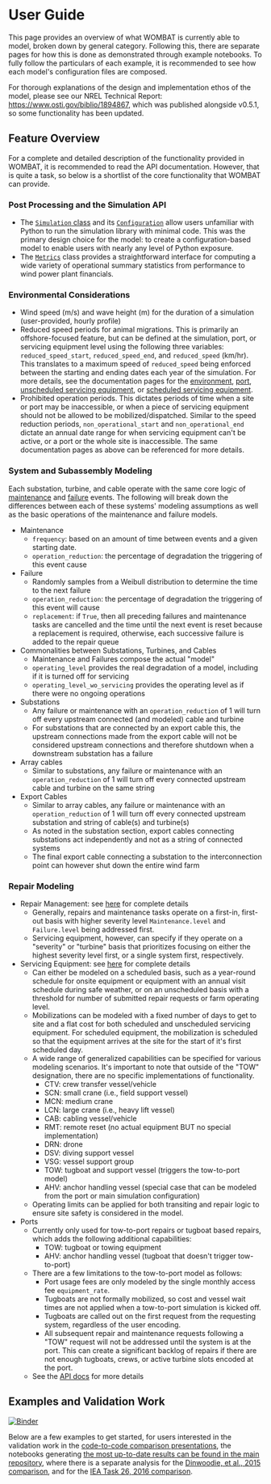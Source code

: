
# User Guide

This page provides an overview of what WOMBAT is currently able to model, broken down by
general category. Following this, there are separate pages for how this is done as
demonstrated through example notebooks. To fully follow the particulars of each example,
it is recommended to see how each model's configuration files are composed.

For thorough explanations of the design and implementation ethos of the model, please
see our NREL Technical Report: https://www.osti.gov/biblio/1894867, which was published
alongside v0.5.1, so some functionality has been updated.

## Feature Overview

For a complete and detailed description of the functionality provided in WOMBAT, it is
recommended to read the API documentation. However, that is quite a task, so below is
a shortlist of the core functionality that WOMBAT can provide.

### Post Processing and the Simulation API

- The [`Simulation` class](simulation-api) and its
  [`Configuration`](simulation-api:config) allow users unfamiliar with
  Python to run the simulation library with minimal code. This was the primary design
  choice for the model: to create a configuration-based model to enable users with nearly
  any level of Python exposure.
- The [`Metrics`](simulation-api:metrics) class provides a straightforward interface for
  computing a wide variety of operational summary statistics from performance to wind
  power plant financials.

### Environmental Considerations

- Wind speed (m/s) and wave height (m) for the duration of a simulation (user-provided,
  hourly profile)
- Reduced speed periods for animal migrations. This is primarily an offshore-focused
  feature, but can be defined at the simulation, port, or servicing equipment level
  using the following three variables: `reduced_speed_start`, `reduced_speed_end`, and
  `reduced_speed` (km/hr). This translates to a maximum speed of `reduced_speed` being
  enforced between the starting and ending dates each year of the simulation. For more
  details, see the documentation pages for the
  [environment](core:environment), [port](core:port),
  [unscheduled servicing equipment](types:service-equipment:unscheduled), or
  [scheduled servicing equipment](types:service-equipment:scheduled).
- Prohibited operation periods. This dictates periods of time when a site or port may
  be inaccessible, or when a piece of servicing equipment should not be allowed to be
  mobilized/dispatched. Similar to the speed reduction periods, `non_operational_start`
  and `non_operational_end` dictate an annual date range for when servicing equipment
  can't be active, or a port or the whole site is inaccessible. The same documentation
  pages as above can be referenced for more details.

### System and Subassembly Modeling

Each substation, turbine, and cable operate with the same core logic of
[maintenance](types:maintenance:scheduled) and [failure](types:maintenance:unscheduled)
events. The following will break down the differences between each of these systems'
modeling assumptions as well as the basic operations of the maintenance and failure models.

- Maintenance
  - `frequency`: based on an amount of time between events and a given starting date.
  - `operation_reduction`: the percentage of degradation the triggering of this event
    cause
- Failure
  - Randomly samples from a Weibull distribution to determine the time to the next
    failure
  - `operation_reduction`: the percentage of degradation the triggering of this event
    will cause
  - `replacement`: if `True`, then all preceding failures and maintenance tasks are
    cancelled and the time until the next event is reset because a replacement is
    required, otherwise, each successive failure is added to the repair queue
- Commonalities between Substations, Turbines, and Cables
  - Maintenance and Failures compose the actual "model"
  - `operating_level` provides the real degradation of a model, including if it is turned
    off for servicing
  - `operating_level_wo_servicing` provides the operating level as if there were no
    ongoing operations
- Substations
  - Any failure or maintenance with an `operation_reduction` of 1 will turn off every
    upstream connected (and modeled) cable and turbine
  - For substations that are connected by an export cable this, the upstream connections
    made from the export cable will not be considered upstream connections and therefore
    shutdown when a downstream substation has a failure
- Array cables
  - Similar to substations, any failure or maintenance with an `operation_reduction` of
    1 will turn off every connected upstream cable and turbine on the same string
- Export Cables
  - Similar to array cables, any failure or maintenance with an `operation_reduction` of
    1 will turn off every connected upstream substation and string of cable(s) and
    turbine(s)
  - As noted in the substation section, export cables connecting substations act
    independently and not as a string of connected systems
  - The final export cable connecting a substation to the interconnection point can
    however shut down the entire wind farm

### Repair Modeling

- Repair Management: see [here](core:repair-manager) for complete details
  - Generally, repairs and maintenance tasks operate on a first-in, first-out basis with
    higher severity level `Maintenance.level` and `Failure.level` being addressed first.
  - Servicing equipment, however, can specify if they operate on a "severity" or "turbine"
    basis that prioritizes focusing on either the highest severity level first, or
    a single system first, respectively.
- Servicing Equipment: see [here](core:service-equipment) for complete details
  - Can either be modeled on a scheduled basis, such as a year-round schedule for onsite
    equipment or equipment with an annual visit schedule during safe weather, or on
    an unscheduled basis with a threshold for number of submitted repair requests or
    farm operating level.
  - Mobilizations can be modeled with a fixed number of days to get to site and a flat
    cost for both scheduled and unscheduled servicing equipment. For scheduled equipment,
    the mobilization is scheduled so that the equipment arrives at the site for the
    start of it's first scheduled day.
  - A wide range of generalized capabilities can be specified for various modeling
    scenarios. It's important to note that outside of the "TOW" designation, there are
    no specific implementations of functionality.
    - CTV: crew transfer vessel/vehicle
    - SCN: small crane (i.e., field support vessel)
    - MCN: medium crane
    - LCN: large crane (i.e., heavy lift vessel)
    - CAB: cabling vessel/vehicle
    - RMT: remote reset (no actual equipment BUT no special implementation)
    - DRN: drone
    - DSV: diving support vessel
    - VSG: vessel support group
    - TOW: tugboat and support vessel (triggers the tow-to-port model)
    - AHV: anchor handling vessel (special case that can be modeled from the port or
      main simulation configuration)
  - Operating limits can be applied for both transiting and repair logic to ensure site
    safety is considered in the model.
- Ports
  - Currently only used for tow-to-port repairs or tugboat based repairs, which adds the
    following additional capabilities:
    - TOW: tugboat or towing equipment
    - AHV: anchor handling vessel (tugboat that doesn't trigger tow-to-port)
  - There are a few limitations to the tow-to-port model as follows:
    - Port usage fees are only modeled by the single monthly access fee `equipment_rate`.
    - Tugboats are not formally mobilized, so cost and vessel wait times are not
      applied when a tow-to-port simulation is kicked off.
    - Tugboats are called out on the first request from the requesting system,
      regardless of the user encoding.
    - All subsequent repair and maintenance requests following a "TOW" request will not
      be addressed until the system is at the port. This can create a significant
      backlog of repairs if there are not enough tugboats, crews, or active turbine
      slots encoded at the port.
  - See the [API docs](core:port) for more details

## Examples and Validation Work

[![Binder](https://mybinder.org/badge_logo.svg)](https://mybinder.org/v2/gh/WISDEM/WOMBAT/main?filepath=examples)

Below are a few examples to get started, for users interested in the validation work in
the [code-to-code comparison presentations](presentations:code-comparison),
the notebooks generating [the most up-to-date results can be found in the main repository](https://github.com/WISDEM/WOMBAT/examples/), where there is a separate analysis
for the
[Dinwoodie, et al., 2015 comparison](https://github.com/WISDEM/WOMBAT/blob/main/examples/dinwoodie_validation.ipynb),
and for the [IEA Task 26, 2016 comparison](https://github.com/WISDEM/blob/main/WOMBAT/examples/iea_26_validation.ipynb).
